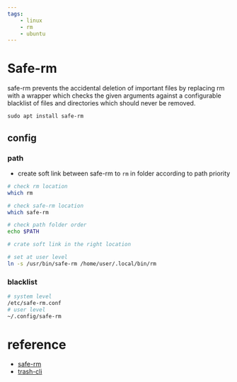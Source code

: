 ```yaml
---
tags:
    - linux
    - rm
    - ubuntu
---
```


# Safe-rm
safe-rm prevents the accidental deletion of important files by replacing rm with a wrapper
which checks the given arguments against a configurable blacklist of files and directories
which should never be removed.

```
sudo apt install safe-rm
```

## config
### path
- create soft link between safe-rm to `rm` in folder according to path priority

```bash
# check rm location
which rm

# check safe-rm location
which safe-rm

# check path folder order
echo $PATH

# crate soft link in the right location

# set at user level
ln -s /usr/bin/safe-rm /home/user/.local/bin/rm
```
  
### blacklist
```bash
# system level
/etc/safe-rm.conf
# user level
~/.config/safe-rm
```


# reference
- [safe-rm](https://manpages.ubuntu.com/manpages/focal/man1/safe-rm.1.html)
- [trash-cli](https://manpages.ubuntu.com/manpages/jammy/man1/trash.1.html)
